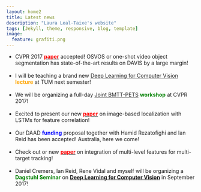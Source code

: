 ```yaml
---
layout: home2
title: Latest news
description: "Laura Leal-Taixe's website"
tags: [Jekyll, theme, responsive, blog, template]
image:
  feature: grafiti.png
---
```


<section>

<ul>

<li>CVPR 2017 <a href="https://arxiv.org/abs/1611.05198"><font color="red"><strong>paper</strong></font></a> accepted! OSVOS or one-shot video object segmentation has state-of-the-art results on DAVIS by a large margin!</li>

<br>

<li>I will be teaching a brand new <a href="https://vision.cs.tum.edu/teaching/ss2017/dl4cv">Deep Learning for Computer Vision</a> <font color="orange"><strong>lecture</strong></font> at TUM next semester!</li>


<br>

<li>We will be organizing a full-day <a href="https://motchallenge.net/workshops/bmtt-pets2017/">Joint BMTT-PETS</a> <font color="green"><strong>workshop</strong></font> at CVPR 2017!</li>

<br>

<li>Excited to present our new <a href="https://arxiv.org/abs/1611.07890"><font color="red"><strong>paper</strong></font></a> on image-based localization with LSTMs for feature correlation! </li>

<br>


<li>Our DAAD <font color="blue"><strong>funding</strong></font> proposal together with Hamid Rezatofighi and Ian Reid has been accepted! Australia, here we come!</li>

<br>

<li>Check out or new <a href="https://arxiv.org/pdf/1607.07304"><font color="red"><strong>paper</strong></font></a> on integration of multi-level features for multi-target tracking! </li>

<br>

<li>Daniel Cremers, Ian Reid, Rene Vidal and myself will be organizing a <font color="green"><strong>Dagstuhl Seminar</strong></font> on <a href="http://www.dagstuhl.de/en/program/calendar/semhp/?semnr=17391"><strong>Deep Learning for Computer Vision</strong></a> in September 2017! </li>

<br>

<!-- <li>New <a href="https://arxiv.org/pdf/1604.07866.pdf"><font color="red"><strong>paper</strong></font></a> on tracking with siamese neural networks to be presented at the DeepVision workshop at CVPR 2016! </li>

<br>

<li>We will organize the <a href="https://motchallenge.net/workshops/bmtt2016/">2nd Workshop on Benchmarking Multi-Target Tracking</a> in conjunction with ECCV 2016 in Amsterdam!</li>

<br>
<li>You can now read the <a href="http://arxiv.org/abs/1603.00831"><font color="red"><strong>manuscript</strong></font></a> of the MOT16 benchmark!</li>

<br>
<li><strong>MOT16</strong> is here! Check out the new benchmark for multiple people tracking at <a href="https://motchallenge.net/data/MOT16/">MOTChallenge</a>! 14 new challenging sequences!</li>

<br>

<li>New <a href="{{ site.url }}/publications"><font color="red"><strong>paper</strong></font></a> on pose estimation accepted for ICCV 2015! </li>

<br>
<li>CVPR 2015 <a href="{{ site.url }}/code"><font color="blue"><strong>code</strong></font></a> for joint multiple people tracking and segmentation has been released! </li>
<br>
<li>New <a href="{{ site.url }}/code"><font color="blue"><strong>code</strong></font></a> for Linear Programming tracking in 2D and 3D. </li>

<br>
<li>The first <a href="https://arxiv.org/abs/1504.01942"><font color="red"><strong>manuscript</strong></font></a> of the MOTChallenge benchmark goes public!</li>

<br>

<li>Launching the <a href="http://www.motchallenge.net"><strong>Multiple Object Tracking Benchmark</strong></a> with new datasets and challenges!</li>
<br>
<li>Co-organizer of the <a href="https://motchallenge.net/workshops/bmtt2015/">1st Workshop on Benchmarking Multi-Target Tracking</a> to be held in conjunction with WACV in Hawaii on the 9th of January 2015.</li>

<br>
<li>New version of the ICCV 2011 <a href="{{ site.url }}/code"><font color="blue"><strong>code</strong></font></a> is available!</li>

-->

</ul>

</section>

